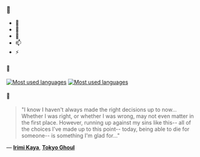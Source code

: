 ### 👋

- 🔭
- 🌱
- 💬
- 📫
- ⚡

#### 🧏

[![Most used languages](https://github-readme-stats-aynah.vercel.app/api/top-langs/?username=aynh&theme=solarized-dark&langs_count=6&layout=compact&hide_title=true)](https://github.com/anuraghazra/github-readme-stats#gh-dark-mode-only)
[![Most used languages](https://github-readme-stats-aynah.vercel.app/api/top-langs/?username=aynh&theme=solarized-light&langs_count=6&layout=compact&hide_title=true)](https://github.com/anuraghazra/github-readme-stats#gh-light-mode-only)

#### 💬

> "I know I haven't always made the right decisions up to now... Whether I was right, or whether I was wrong, may not even matter in the first place. However, running up against my sins like this-- all of the choices I've made up to this point-- today, being able to die for someone-- is something I'm glad for..."

&mdash; [**Irimi Kaya**](https://myanimelist.net/character.php?q=Irimi%20Kaya&cat=character), [**Tokyo Ghoul**](https://myanimelist.net/search/all?q=Tokyo%20Ghoul&cat=all)
